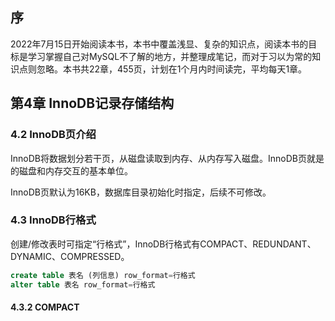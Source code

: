 ## 序

2022年7月15日开始阅读本书，本书中覆盖浅显、复杂的知识点，阅读本书的目标是学习掌握自己对MySQL不了解的地方，并整理成笔记，而对于习以为常的知识点则忽略。本书共22章，455页，计划在1个月内时间读完，平均每天1章。

## 第4章 InnoDB记录存储结构

### 4.2 InnoDB页介绍

InnoDB将数据划分若干页，从磁盘读取到内存、从内存写入磁盘。InnoDB页就是的磁盘和内存交互的基本单位。

InnoDB页默认为16KB，数据库目录初始化时指定，后续不可修改。

### 4.3 InnoDB行格式

创建/修改表时可指定“行格式”，InnoDB行格式有COMPACT、REDUNDANT、DYNAMIC、COMPRESSED。

```sql
create table 表名 (列信息) row_format=行格式
alter table 表名 row_format=行格式
```

#### 4.3.2 COMPACT

